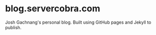blog.servercobra.com
====================

Josh Gachnang's personal blog. Built using GitHub pages and Jekyll to publish. 
